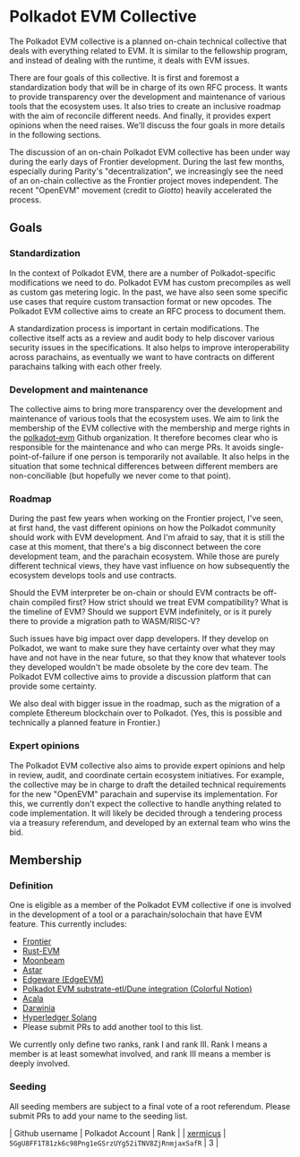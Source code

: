 # Polkadot EVM Collective

The Polkadot EVM collective is a planned on-chain technical collective that
deals with everything related to EVM. It is similar to the fellowship program,
and instead of dealing with the runtime, it deals with EVM issues.

There are four goals of this collective. It is first and foremost a
standardization body that will be in charge of its own RFC process. It wants to
provide transparency over the development and maintenance of various tools that
the ecosystem uses. It also tries to create an inclusive roadmap with the aim
of reconcile different needs. And finally, it provides expert opinions when the
need raises. We'll discuss the four goals in more details in the following
sections.

The discussion of an on-chain Polkadot EVM collective has been under way during
the early days of Frontier development. During the last few months, especially
during Parity's "decentralization", we increasingly see the need of an on-chain
collective as the Frontier project moves independent. The recent "OpenEVM"
movement (credit to *Giotto*) heavily accelerated the process.

## Goals

### Standardization

In the context of Polkadot EVM, there are a number of Polkadot-specific
modifications we need to do. Polkadot EVM has custom precompiles as well as
custom gas metering logic. In the past, we have also seen some specific use
cases that require custom transaction format or new opcodes. The Polkadot EVM
collective aims to create an RFC process to document them.

A standardization process is important in certain modifications. The collective
itself acts as a review and audit body to help discover various security issues
in the specifications. It also helps to improve interoperability across
parachains, as eventually we want to have contracts on different parachains
talking with each other freely.

### Development and maintenance

The collective aims to bring more transparency over the development and
maintenance of various tools that the ecosystem uses. We aim to link the
membership of the EVM collective with the membership and merge rights in the
[polkadot-evm](https://github.com/polkadot-evm) Github organization. It
therefore becomes clear who is responsible for the maintenance and who can merge
PRs. It avoids single-point-of-failure if one person is temporarily not available.
It also helps in the situation that some technical differences between different
members are non-conciliable (but hopefully we never come to that point).

### Roadmap

During the past few years when working on the Frontier project, I've seen, at
first hand, the vast different opinions on how the Polkadot community should
work with EVM development. And I'm afraid to say, that it is still the case at
this moment, that there's a big disconnect between the core development team,
and the parachain ecosystem. While those are purely different technical views,
they have vast influence on how subsequently the ecosystem develops tools and
use contracts.

Should the EVM interpreter be on-chain or should EVM contracts be off-chain
compiled first? How strict should we treat EVM compatibility? What is the
timeline of EVM? Should we support EVM indefinitely, or is it purely there to
provide a migration path to WASM/RISC-V?

Such issues have big impact over dapp developers. If they develop on Polkadot,
we want to make sure they have certainty over what they may have and not have in
the near future, so that they know that whatever tools they developed wouldn't
be made obsolete by the core dev team. The Polkadot EVM collective aims to
provide a discussion platform that can provide some certainty.

We also deal with bigger issue in the roadmap, such as the migration of a
complete Ethereum blockchain over to Polkadot. (Yes, this is possible and
technically a planned feature in Frontier.)

### Expert opinions

The Polkadot EVM collective also aims to provide expert opinions and help in
review, audit, and coordinate certain ecosystem initiatives. For example, the
collective may be in charge to draft the detailed technical requirements for the
new "OpenEVM" parachain and supervise its implementation. For this, we currently
don't expect the collective to handle anything related to code implementation.
It will likely be decided through a tendering process via a treasury referendum,
and developed by an external team who wins the bid.

## Membership

### Definition

One is eligible as a member of the Polkadot EVM collective if one is involved in
the development of a tool or a parachain/solochain that have EVM feature. This currently
includes:

* [Frontier](https://github.com/polkadot-evm/frontier)
* [Rust-EVM](https://github.com/rust-ethereum/evm)
* [Moonbeam](https://github.com/moonbeam-foundation/moonbeam)
* [Astar](https://github.com/AstarNetwork/Astar)
* [Edgeware (EdgeEVM)](https://github.com/edgeware-network/edgeware-node)
* [Polkadot EVM substrate-etl/Dune integration (Colorful Notion)](https://polkadot.polkassembly.io/referenda/366)
* [Acala](https://github.com/AcalaNetwork/Acala)
* [Darwinia](https://github.com/darwinia-network/darwinia)
* [Hyperledger Solang](https://github.com/hyperledger/solang)
* Please submit PRs to add another tool to this list.

We currently only define two ranks, rank I and rank III. Rank I means a member
is at least somewhat involved, and rank III means a member is deeply involved.

### Seeding

All seeding members are subject to a final vote of a root referendum. Please submit PRs
to add your name to the seeding list.

| Github username | Polkadot Account | Rank |
| [xermicus](https://github.com/xermicus) | `5GgU8FF1T81zk6c98Png1eGSrzUYg52iTNV8ZjRnmjaxSafR` | 3 |
